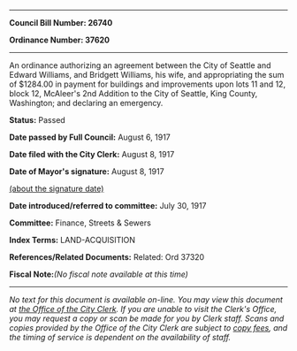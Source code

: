 

********

**Council Bill Number: 26740**
   
**Ordinance Number: 37620**
********

 An ordinance authorizing an agreement between the City of Seattle and Edward Williams, and Bridgett Williams, his wife, and appropriating the sum of $1284.00 in payment for buildings and improvements upon lots 11 and 12, block 12, McAleer's 2nd Addition to the City of Seattle, King County, Washington; and declaring an emergency.

**Status:** Passed
   
**Date passed by Full Council:** August 6, 1917
   
**Date filed with the City Clerk:** August 8, 1917
   
**Date of Mayor's signature:** August 8, 1917
   
[(about the signature date)](/~public/approvaldate.htm)
   
   
   
**Date introduced/referred to committee:** July 30, 1917
   
**Committee:** Finance, Streets & Sewers
   
   
**Index Terms:** LAND-ACQUISITION

**References/Related Documents:** Related: Ord 37320

**Fiscal Note:**_(No fiscal note available at this time)_
********

_No text for this document is available on-line. You may view this document at [the Office of the City Clerk](http://www.seattle.gov/leg/clerk/contactUs.htm). If you are unable to visit the Clerk's Office, you may request a copy or scan be made for you by Clerk staff. Scans and copies provided by the Office of the City Clerk are subject to [copy fees](http://clerk.seattle.gov/~public/clerkfees.htm), and the timing of service is dependent on the availability of staff._

